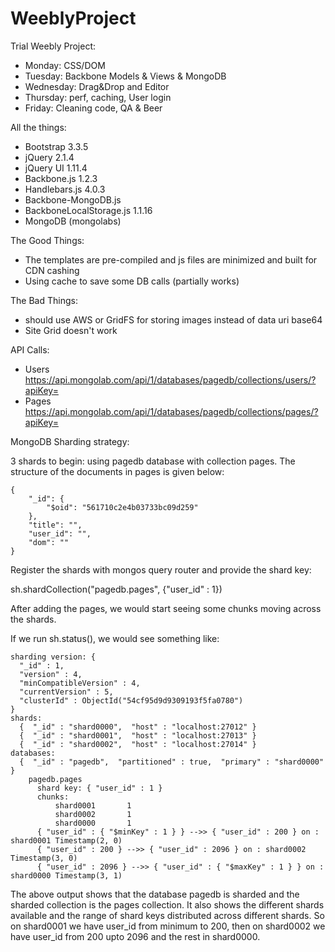 # WeeblyProject
Trial Weebly Project:

- Monday:  CSS/DOM
- Tuesday: Backbone Models & Views & MongoDB
- Wednesday: Drag&Drop and Editor
- Thursday: perf, caching, User login
- Friday: Cleaning code, QA & Beer


All the things:

- Bootstrap 3.3.5
- jQuery 2.1.4
- jQuery UI 1.11.4
- Backbone.js 1.2.3
- Handlebars.js 4.0.3
- Backbone-MongoDB.js
- BackboneLocalStorage.js 1.1.16
- MongoDB (mongolabs)


The Good Things:

- The templates are pre-compiled and js files are minimized and built for CDN cashing
- Using cache to save some DB calls (partially works)

The Bad Things:

- should use AWS or GridFS for storing images instead of data uri base64
- Site Grid doesn't work


API Calls:
- Users https://api.mongolab.com/api/1/databases/pagedb/collections/users/?apiKey=
- Pages https://api.mongolab.com/api/1/databases/pagedb/collections/pages/?apiKey=


MongoDB Sharding strategy:

3 shards to begin: using pagedb database with collection pages. The structure of the documents in pages is given below:
```
{
    "_id": {
        "$oid": "561710c2e4b03733bc09d259"
    },
    "title": "",
    "user_id": "",
    "dom": ""
}
```

Register the shards with mongos query router and provide the shard key:

sh.shardCollection("pagedb.pages", {"user_id" : 1})

After adding the pages, we would start seeing some chunks moving across the shards.

If we run sh.status(), we would see something like:
```
sharding version: {
  "_id" : 1,
  "version" : 4,
  "minCompatibleVersion" : 4,
  "currentVersion" : 5,
  "clusterId" : ObjectId("54cf95d9d9309193f5fa0780")
}
shards:
  {  "_id" : "shard0000",  "host" : "localhost:27012" }
  {  "_id" : "shard0001",  "host" : "localhost:27013" }
  {  "_id" : "shard0002",  "host" : "localhost:27014" }
databases:
  {  "_id" : "pagedb",  "partitioned" : true,  "primary" : "shard0000" }
    pagedb.pages
      shard key: { "user_id" : 1 }
      chunks:
          shard0001       1
          shard0002       1
          shard0000       1
      { "user_id" : { "$minKey" : 1 } } -->> { "user_id" : 200 } on : shard0001 Timestamp(2, 0)
      { "user_id" : 200 } -->> { "user_id" : 2096 } on : shard0002 Timestamp(3, 0)
      { "user_id" : 2096 } -->> { "user_id" : { "$maxKey" : 1 } } on : shard0000 Timestamp(3, 1)
```

The above output shows that the database pagedb is sharded and the sharded collection is the pages collection.
It also shows the different shards available and the range of shard keys distributed across different shards. So on shard0001 we have user_id from minimum to 200, then on shard0002 we have user_id from 200 upto 2096 and the rest in shard0000.
